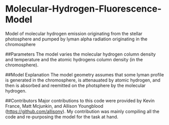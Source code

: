 # Molecular-Hydrogen-Fluorescence-Model
Model of molecular hydrogen emission originating from the stellar photosphere and pumped by lyman alpha radiation originating in the chromosphere

##Parameters
The model varies the molecular hydrogen column density and temperature and the atomic hydrogens column density (in the chromosphere).

##Model Explanation
The model geometry assumes that some lyman profile is generated in the chromosphere, is attenauated by atomic hydrogen, and then
is absorbed and reemitted on the photsphere by the molecular hydrogen. 

##Contributors
Major contributions to this code were provided by Kevin France, Matt Mcjunkin, and Allison Youngblood (https://github.com/allisony). 
My contribution was mainly compiling all the code and re-purposing the model for the task at hand. 
